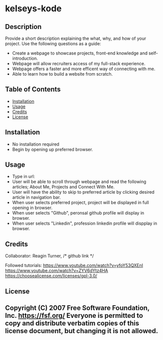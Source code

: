 # kelseys-kode
## Description
Provide a short description explaining the what, why, and how of your project. Use the following questions as a guide:
- Create a webpage to showcase projects, front-end knowledge and self-introduction.
- Webpage will allow recruiters access of my full-stack experience.
- Webpage offers a faster and more efficent way of connecting with me.
- Able to learn how to build a website from scratch.

## Table of Contents
- [Installation](#installation)
- [Usage](#usage)
- [Credits](#credits)
- [License](#license)

## Installation
- No installation required
- Begin by opening up preferred browser.

## Usage
- Type in url: 
- User will be able to scroll through webpage and read the following articles; About Me, Projects and Connect With Me.
- User will have the ability to skip to preferred article by clicking desired article in navigation bar.
- When user selects preferred project, project will be displayed in full opening in browser. 
- When user selects "Github", peronsal github profile will display in browser.
- When user selects "Linkedin", profession linkedin profile will dispplay in browser.

## Credits
Collaborator: Reagin Turner, /* github link */

Followed tutorials:
https://www.youtube.com/watch?v=yfoY53QXEnI
https://www.youtube.com/watch?v=ZYV6dYtz4HA
https://choosealicense.com/licenses/gpl-3.0/

## License
 Copyright (C) 2007 Free Software Foundation, Inc. <https://fsf.org/>
 Everyone is permitted to copy and distribute verbatim copies
 of this license document, but changing it is not allowed.
---